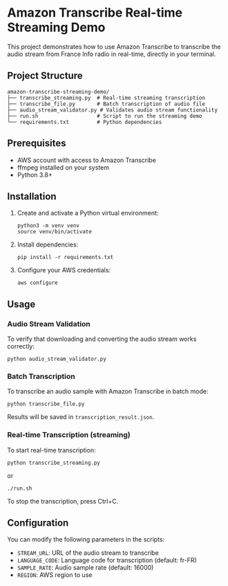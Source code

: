 # Amazon Transcribe Real-time Streaming Demo

This project demonstrates how to use Amazon Transcribe to transcribe the audio stream from France Info radio in real-time, directly in your terminal.

## Project Structure

```
amazon-transcribe-streaming-demo/
├── transcribe_streaming.py  # Real-time streaming transcription
├── transcribe_file.py       # Batch transcription of audio file
├── audio_stream_validator.py # Validates audio stream functionality
├── run.sh                   # Script to run the streaming demo
└── requirements.txt         # Python dependencies
```

## Prerequisites

- AWS account with access to Amazon Transcribe
- ffmpeg installed on your system
- Python 3.8+

## Installation

1. Create and activate a Python virtual environment:
   ```
   python3 -m venv venv
   source venv/bin/activate
   ```
2. Install dependencies:
   ```
   pip install -r requirements.txt
   ```
3. Configure your AWS credentials:
   ```
   aws configure
   ```

## Usage

### Audio Stream Validation
To verify that downloading and converting the audio stream works correctly:
```
python audio_stream_validator.py
```

### Batch Transcription
To transcribe an audio sample with Amazon Transcribe in batch mode:
```
python transcribe_file.py
```
Results will be saved in `transcription_result.json`.

### Real-time Transcription (streaming)
To start real-time transcription:
```
python transcribe_streaming.py
```
or
```
./run.sh
```

To stop the transcription, press Ctrl+C.

## Configuration

You can modify the following parameters in the scripts:

- `STREAM_URL`: URL of the audio stream to transcribe
- `LANGUAGE_CODE`: Language code for transcription (default: fr-FR)
- `SAMPLE_RATE`: Audio sample rate (default: 16000)
- `REGION`: AWS region to use
